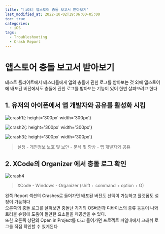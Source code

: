 ```yaml
---
title: "[iOS] 앱스토어 충돌 보고서 받아보기"
last_modified_at: 2022-10-02T19:06:00-05:00
toc: true
categories:
  - iOS
tags:
  - Troubleshooting
  - Crash Report
---
```


# 앱스토어 충돌 보고서 받아보기
테스트 플라이트에서 테스터들에게 앱의 충돌에 관한 로그를 받아보는 것 외에
앱스토어에 배포된 버전에서도 충돌에 관한 로그를 받아보는 기능이 있어 한번 살펴보려고 한다

## 1. 유저의 아이폰에서 앱 개발자와 공유를 활성화 시킴
![crash1](/appboong.github.io/images/iOS/crash1.PNG){: height='300px' width='300px'}   

![crash2](/appboong.github.io/images/iOS/crash2.PNG){: height='300px' width='300px'}   

![crash3](/appboong.github.io/images/iOS/crash3.PNG){: height='300px' width='300px'}  

> 설정 - 개인정보 보호 및 보안 - 분석 및 향상 - 앱 개발자와 공유   

## 2. XCode의 Organizer 에서 충돌 로그 확인

![crash4](/appboong.github.io/images/iOS/crash4.png)   

> XCode - Windows - Organizer (shift + command + option + O)

왼쪽 Report 섹션의 Crashes로 들어가면 배포된 버전도 선택이 가능하고 플랫폼도 설정이 가능하다  
오른쪽의 충돌 로그를 살펴보면 충돌난 기기의 OS버전과 디바이스의 종류 등등이 나와 트러블 슈팅에 도움이 될만한 요소들을 제공받을 수 있다.  
또한 오른쪽 상단의 Open in Project를 타고 들어가면 프로젝트 파일내에서 크래쉬 로그를 직접 확인할 수 있게된다